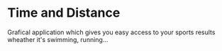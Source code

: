 # Time and Distance
Grafical application which gives you easy access to your sports results wheather it's swimming, running...
